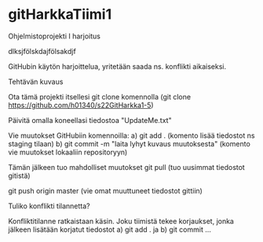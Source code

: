 # gitHarkkaTiimi1
Ohjelmistoprojekti I harjoitus


dlksjfölskdajfölsakdjf

GitHubin käytön harjoittelua, yritetään saada ns. konflikti aikaiseksi.

Tehtävän kuvaus

Ota tämä projekti itsellesi git clone komennolla (git clone https://github.com/h01340/s22GitHarkka1-5)

Päivitä omalla koneellasi tiedostoa "UpdateMe.txt"

Vie muutokset GitHubiin komennoilla: a) git add . (komento lisää tiedostot ns staging tilaan) b) git commit -m "laita lyhyt kuvaus muutoksesta" (komento vie muutokset lokaaliin repositoryyn)

Tämän jälkeen tuo mahdolliset muutokset git pull (tuo uusimmat tiedostot gitistä)

git push origin master (vie omat muuttuneet tiedostot gittiin)

Tuliko konflikti tilannetta?

Konfliktitilanne ratkaistaan käsin. Joku tiimistä tekee korjaukset, jonka jälkeen lisätään korjatut tiedostot a) git add . ja b) git commit ...
